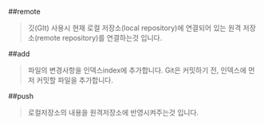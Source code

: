 ##remote
>깃(GIt) 사용시 현재 로컬 저장소(local repository)에 연결되어 있는 원격 저장소(remote repository)를 연결하는것 입니다.

##add
>파일의 변경사항을 인덱스index에 추가합니다. Git은 커밋하기 전, 인덱스에 먼저 커밋할 파일을 추가합니다.

##push
>로컬저장소의 내용을 원격저장소에 반영시켜주는것 입니다.